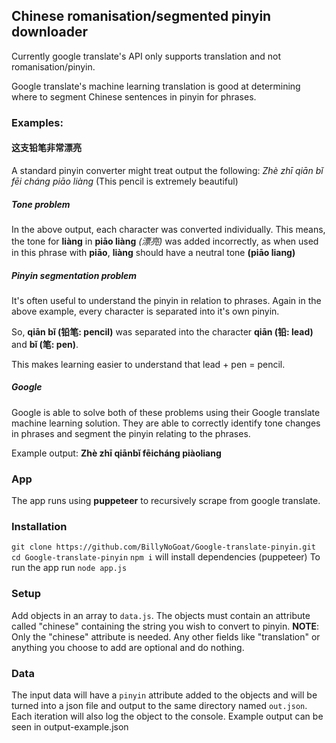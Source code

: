 ## Chinese romanisation/segmented pinyin downloader
Currently google translate's API only supports translation and not
romanisation/pinyin.

Google translate's machine learning translation is good at determining where to
segment Chinese sentences in pinyin for phrases.

### Examples:
#### 这支铅笔非常漂亮
A standard pinyin converter might treat output the following:
*Zhè zhī qiān bǐ fēi cháng piāo liàng* (This pencil is extremely beautiful)

##### Tone problem
In the above output, each character was converted individually. This means, the
tone for **liàng** in **piāo liàng** *(漂亮)* was added incorrectly, as when
used in this phrase with **piāo**, **liàng** should have a neutral tone **(piāo
liang)**

##### Pinyin segmentation problem
It's often useful to understand the pinyin in relation to phrases.
Again in the above example, every character is separated into it's own pinyin.

So, **qiān bǐ (铅笔: pencil)** was separated into the character **qiān (铅:
lead)** and **bǐ (笔: pen)**.

This makes learning easier to understand that lead + pen = pencil.

##### Google
Google is able to solve both of these problems using their Google translate
machine learning solution. They are able to correctly identify tone changes in
phrases and segment the pinyin relating to the phrases.

Example output:
**Zhè zhī qiānbǐ fēicháng piàoliang** 

### App
The app runs using **puppeteer** to recursively scrape from google translate.

### Installation
`git clone https://github.com/BillyNoGoat/Google-translate-pinyin.git`
`cd Google-translate-pinyin`
`npm i` will install dependencies (puppeteer)
To run the app run `node app.js`

### Setup
Add objects in an array to `data.js`. The objects must contain an attribute
called "chinese" containing the string you wish to convert to pinyin.
**NOTE**: Only the "chinese" attribute is needed. Any other fields like
"translation" or anything you choose to add are optional and do nothing.

### Data
The input data will have a `pinyin` attribute added to the objects and will be
turned into a json file and output to the same directory named `out.json`. Each
iteration will also log the object to the console. Example output can be seen in
output-example.json